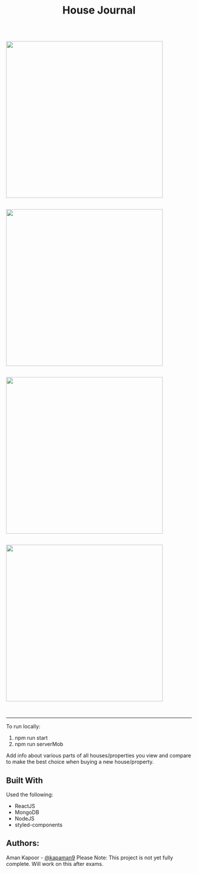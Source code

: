 <h1 style="text-align:center;margin-bottom:50px;">House Journal</h1>

<br>
<img src="https://i.ibb.co/B2P4tVd/1.png" style="margin:auto;margin-bottom:31px;" width="425" height="auto">
<img src="https://i.ibb.co/gRLYSVp/2.png" style="margin:auto;margin-bottom:30px;" width="425" height="auto">
<img src="https://i.ibb.co/M2gZR1c/3.png" style="margin:auto;margin-bottom:30px;" width="425" height="auto">
<img src="https://i.ibb.co/gZvTVRV/4.png" style="margin:auto;margin-bottom:30px;" width="425" height="auto">



<hr>

To run locally:
1) npm run start
2) npm run serverMob

Add info about various parts of all houses/properties you view and compare to make the best choice when buying a new house/property. 

## Built With

Used the following:
* ReactJS
* MongoDB
* NodeJS
* styled-components



## Authors:

Aman Kapoor - [@kapaman9](https://twitter.com/kapaman9)
Please Note: This project is not yet fully complete. Will work on this after exams.

